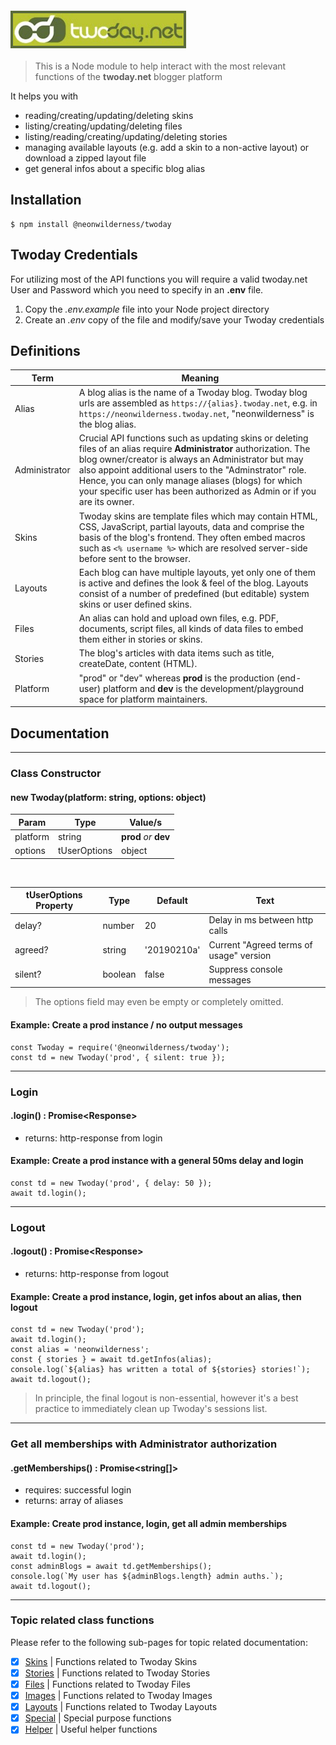 <div style="text-align:center;margin:20px auto">
  <img src="./docs/twoday.jpg" style="border:4px solid #5a6a3b;display:block" />
</div>

> This is a Node module to help interact with the most relevant functions of the **twoday.net** blogger platform

It helps you with
- reading/creating/updating/deleting skins
- listing/creating/updating/deleting files
- listing/reading/creating/updating/deleting stories
- managing available layouts (e.g. add a skin to a non-active layout) or download a zipped layout file
- get general infos about a specific blog alias

## Installation
```
$ npm install @neonwilderness/twoday
```

## Twoday Credentials
For utilizing most of the API functions you will require a valid twoday.net User and Password which you need to specify in an **.env** file.

1. Copy the *.env.example* file into your Node project directory
2. Create an *.env* copy of the file and modify/save your Twoday credentials

## Definitions
Term | Meaning
--- | ---
Alias | A blog alias is the name of a Twoday blog. Twoday blog urls are assembled as `https://{alias}.twoday.net`, e.g. in `https://neonwilderness.twoday.net`, "neonwilderness" is the blog alias.
Administrator | Crucial API functions such as updating skins or deleting files of an alias require **Administrator** authorization. The blog owner/creator is always an Administrator but may also appoint additional users to the "Adminstrator" role. Hence, you can only manage aliases (blogs) for which your specific user has been authorized as Admin or if you are its owner.
Skins | Twoday skins are template files which may contain HTML, CSS, JavaScript, partial layouts, data and comprise the basis of the blog's frontend. They often embed macros such as `<% username %>` which are resolved server-side before sent to the browser.
Layouts | Each blog can have multiple layouts, yet only one of them is active and defines the look & feel of the blog. Layouts consist of a number of predefined (but editable) system skins or user defined skins.
Files | An alias can hold and upload own files, e.g. PDF, documents, script files, all kinds of data files to embed them either in stories or skins.
Stories | The blog's articles with data items such as title, createDate, content (HTML).
Platform | "prod" or "dev" whereas **prod** is the production (end-user) platform and **dev** is the development/playground space for platform maintainers.

## Documentation
<hr>

### Class Constructor
#### new Twoday(platform: string, options: object)

Param | Type | Value/s
--- | --- | ---
platform | string | **prod** *or* **dev**
options | tUserOptions | object
<br>

tUserOptions Property | Type | Default | Text
--- | --- | --- | ---
delay? | number | 20 | Delay in ms between http calls
agreed? | string | '20190210a' | Current "Agreed terms of usage" version
silent? | boolean | false | Suppress console messages

> The options field may even be empty or completely omitted.

#### Example: Create a prod instance / no output messages
```
const Twoday = require('@neonwilderness/twoday');
const td = new Twoday('prod', { silent: true });
```
<hr>

### Login
#### .login() : Promise&lt;Response&gt;

- returns: http-response from login

#### Example: Create a prod instance with a general 50ms delay and login
```
const td = new Twoday('prod', { delay: 50 });
await td.login();
```
<hr>

### Logout
#### .logout() : Promise&lt;Response&gt;

- returns: http-response from logout

#### Example: Create a prod instance, login, get infos about an alias, then logout
```
const td = new Twoday('prod');
await td.login();
const alias = 'neonwilderness';
const { stories } = await td.getInfos(alias);
console.log(`${alias} has written a total of ${stories} stories!`);
await td.logout();
```
> In principle, the final logout is non-essential, however it's a best practice to immediately clean up Twoday's sessions list.
<hr>

### Get all memberships with Administrator authorization
#### .getMemberships() : Promise&lt;string[]&gt;

- requires: successful login
- returns: array of aliases

#### Example: Create prod instance, login, get all admin memberships
```
const td = new Twoday('prod');
await td.login();
const adminBlogs = await td.getMemberships();
console.log(`My user has ${adminBlogs.length} admin auths.`);
await td.logout();
```
<hr>

### Topic related class functions

Please refer to the following sub-pages for topic related documentation:

- [x] [Skins](./docs/skins.md) | Functions related to Twoday Skins
- [x] [Stories](./docs/stories.md) | Functions related to Twoday Stories
- [x] [Files](./docs/files.md) | Functions related to Twoday Files
- [x] [Images](./docs/images.md) | Functions related to Twoday Images
- [x] [Layouts](./docs/layouts.md) | Functions related to Twoday Layouts
- [x] [Special](./docs/special.md) | Special purpose functions
- [x] [Helper](./docs/helper.md) | Useful helper functions

